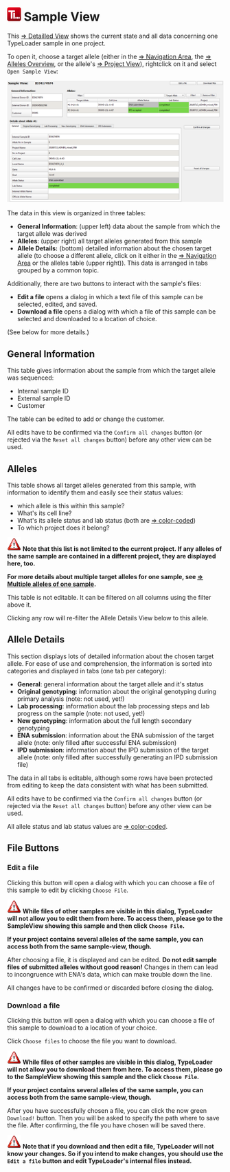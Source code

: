 # ![Icon](images/TypeLoader_32.png) Sample View 
This [=> Detailled View](detailled_views.md) shows the current state and all data concerning one TypeLoader sample in one project.

To open it, choose a target allele (either in the [=> Navigation Area](navigation.md), the [=> Alleles Overview](overview_alleles.md), or the allele's [=> Project View](view_project.md)), rightclick on it and select ``Open Sample View``:

![SampleView](images/view_sample.png)

The data in this view is organized in three tables:

  * **General Information**: (upper left) data about the sample from which the target allele was derived
  * **Alleles**: (upper right) all target alleles generated from this sample
  * **Allele Details:** (bottom) detailed information about the chosen target allele (to choose a different allele, click on it either in the [=> Navigation Area](navigation.md) or the alleles table (upper right)). This data is arranged in tabs grouped by a common topic.

Additionally, there are two buttons to interact with the sample's files:

  * **Edit a file** opens a dialog in which a text file of this sample can be selected, edited, and saved.
  * **Download a file** opens a dialog with which a file of this sample can be selected and downloaded to a location of choice.

(See below for more details.)

##  General Information 
This table gives information about the sample from which the target allele was sequenced:

  * Internal sample ID
  * External sample ID
  * Customer

The table can be edited to add or change the customer. 

All edits have to be confirmed via the ``Confirm all changes`` button (or rejected via the ``Reset all changes`` button) before any other view can be used.

##  Alleles 
This table shows all target alleles generated from this sample, with information to identify them and easily see their status values:

  * which allele is this within this sample?
  * What's its cell line?
  * What's its allele status and lab status (both are [=> color-coded](colors_icons.md))
  * To which project does it belong?

![Important](images/icon_important.png) **Note that this list is not limited to the current project. If any alleles of the same sample are contained in a different project, they are displayed here, too.**

**For more details about multiple target alleles for one sample, see [=> Multiple alleles of one sample](multiple_alleles.md).**

This table is not editable. It can be filtered on all columns using the filter above it.

Clicking any row will re-filter the Allele Details View below to this allele.

##  Allele Details 
This section displays lots of detailed information about the chosen target allele. For ease of use and comprehension, the information is sorted into categories and displayed in tabs (one tab per category):

  * **General**: general information about the target allele and it's status
  * **Original genotyping**: information about the original genotyping during primary analysis (note: not used, yet!)
  * **Lab processing**: information about the lab processing steps and lab progress on the sample (note: not used, yet!)
  * **New genotyping**: information about the full length secondary genotyping 
  * **ENA submission**: information about the ENA submission of the target allele (note: only filled after successful ENA submission)
  * **IPD submission**: information about the IPD submission of the target allele (note: only filled after successfully generating an IPD submission file)

The data in all tabs is editable, although some rows have been protected from editing to keep the data consistent with what has been submitted. 

All edits have to be confirmed via the ``Confirm all changes`` button (or rejected via the ``Reset all changes`` button) before any other view can be used.

All allele status and lab status values are [=> color-coded](colors_icons.md).

##  File Buttons 
###  Edit a file 
Clicking this button will open a dialog with which you can choose a file of this sample to edit by clicking ``Choose File``.

![Important](images/icon_important.png) **While files of other samples are visible in this dialog, TypeLoader will not allow you to edit them from here. To access them, please go to the SampleView showing this sample and then click ``Choose File``.**

**If your project contains several alleles of the same sample, you can access both from the same sample-view, though.**

After choosing a file, it is displayed and can be edited. **Do not edit sample files of submitted alleles without good reason!** Changes in them can lead to incongruence with ENA's data, which can make trouble down the line.

All changes have to be confirmed or discarded before closing the dialog.

###  Download a file 
Clicking this button will open a dialog with which you can choose a file of this sample to download to a location of your choice.

Click ``Choose files`` to choose the file you want to download.

![Important](images/icon_important.png) **While files of other samples are visible in this dialog, TypeLoader will not allow you to download them from here. To access them, please go to the SampleView showing this sample and the click ``Choose File``.**

**If your project contains several alleles of the same sample, you can access both from the same sample-view, though.**

After you have successfully chosen a file, you can click the now green ``Download!`` button. Then you will be asked to specify the path where to save the file. After confirming, the file you have chosen will be saved there.

![Important](images/icon_important.png) **Note that if you download and then edit a file, TypeLoader will not know your changes. So if you intend to make changes, you should use the ``Edit a file`` button and edit TypeLoader's internal files instead.**
